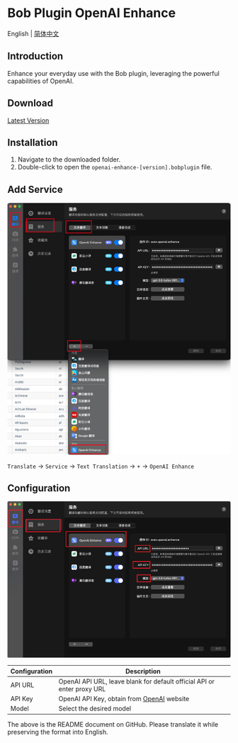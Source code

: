 # Bob Plugin OpenAI Enhance

English | [简体中文](./README-zh_CN.md)

## Introduction

Enhance your everyday use with the Bob plugin, leveraging the powerful capabilities of OpenAI.

## Download

[Latest Version](https://github.com/Layouwen/bob-plugin-openai-enhance/releases/download/v0.0.3-alpha.3/openai-enhance-0.0.3-alpha.3.bobplugin)

## Installation

1. Navigate to the downloaded folder.
2. Double-click to open the `openai-enhance-[version].bobplugin` file.

## Add Service

![Usage](/assets/img02.png)

`Translate` -> `Service` -> `Text Translation` -> `+` -> `OpenAI Enhance`

## Configuration

![Usage](./assets/img01.png)

| Configuration | Description                                                             |
| ------------- | ----------------------------------------------------------------------- |
| API URL       | OpenAI API URL, leave blank for default official API or enter proxy URL |
| API Key       | OpenAI API Key, obtain from [OpenAI](https://beta.openai.com/) website  |
| Model         | Select the desired model                                                |

The above is the README document on GitHub. Please translate it while preserving the format into English.